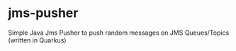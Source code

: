 # jms-pusher
Simple Java Jms Pusher to push random messages on JMS Queues/Topics (written in Quarkus)
